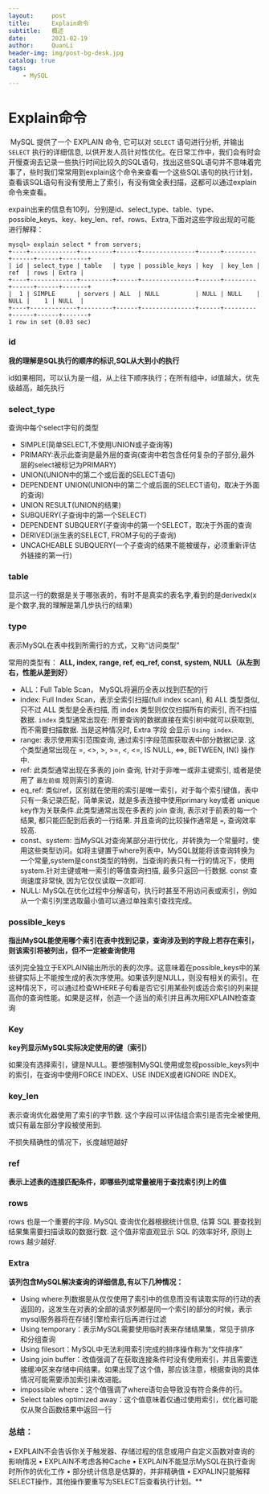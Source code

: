 ```yaml
---
layout:     post
title:      Explain命令
subtitle:   概述
date:       2021-02-19
author:     QuanLi
header-img: img/post-bg-desk.jpg
catalog: true
tags:
    - MySQL
---
```


### 

# Explain命令

​		MySQL 提供了一个 EXPLAIN 命令, 它可以对 `SELECT` 语句进行分析, 并输出 `SELECT` 执行的详细信息, 以供开发人员针对性优化。在日常工作中，我们会有时会开慢查询去记录一些执行时间比较久的SQL语句，找出这些SQL语句并不意味着完事了，些时我们常常用到explain这个命令来查看一个这些SQL语句的执行计划，查看该SQL语句有没有使用上了索引，有没有做全表扫描，这都可以通过explain命令来查看。

expain出来的信息有10列，分别是id、select_type、table、type、possible_keys、key、key_len、ref、rows、Extra,下面对这些字段出现的可能进行解释：

~~~ mysql
mysql> explain select * from servers;
+----+-------------+---------+------+---------------+------+---------+------+------+-------+
| id | select_type | table   | type | possible_keys | key  | key_len | ref  | rows | Extra |
+----+-------------+---------+------+---------------+------+---------+------+------+-------+
|  1 | SIMPLE      | servers | ALL  | NULL          | NULL | NULL    | NULL |    1 | NULL  |
+----+-------------+---------+------+---------------+------+---------+------+------+-------+
1 row in set (0.03 sec)
~~~



### id

 **我的理解是SQL执行的顺序的标识,SQL从大到小的执行**

 id如果相同，可以认为是一组，从上往下顺序执行；在所有组中，id值越大，优先级越高，越先执行

### **select_type**

查询中每个select字句的类型

- SIMPLE(简单SELECT,不使用UNION或子查询等)
- PRIMARY:表示此查询是最外层的查询(查询中若包含任何复杂的子部分,最外层的select被标记为PRIMARY)
- UNION(UNION中的第二个或后面的SELECT语句)
- DEPENDENT UNION(UNION中的第二个或后面的SELECT语句，取决于外面的查询)
- UNION RESULT(UNION的结果)
- SUBQUERY(子查询中的第一个SELECT)
- DEPENDENT SUBQUERY(子查询中的第一个SELECT，取决于外面的查询
- DERIVED(派生表的SELECT, FROM子句的子查询)
- UNCACHEABLE SUBQUERY(一个子查询的结果不能被缓存，必须重新评估外链接的第一行)

### **table**

显示这一行的数据是关于哪张表的，有时不是真实的表名字,看到的是derivedx(x是个数字,我的理解是第几步执行的结果)

### **type**

表示MySQL在表中找到所需行的方式，又称“访问类型”

常用的类型有： **ALL, index, range, ref, eq_ref, const, system, NULL（从左到右，性能从差到好）**

- ALL：Full Table Scan， MySQL将遍历全表以找到匹配的行
- index: Full Index Scan，表示全索引扫描(full index scan), 和 ALL 类型类似, 只不过 ALL 类型是全表扫描, 而 index 类型则仅仅扫描所有的索引, 而不扫描数据.
  `index` 类型通常出现在: 所要查询的数据直接在索引树中就可以获取到, 而不需要扫描数据. 当是这种情况时, Extra 字段 会显示 `Using index`.
- range: 表示使用索引范围查询, 通过索引字段范围获取表中部分数据记录. 这个类型通常出现在 =, <>, >, >=, <, <=, IS NULL, <=>, BETWEEN, IN() 操作中.
- ref: 此类型通常出现在多表的 join 查询, 针对于非唯一或非主键索引, 或者是使用了 `最左前缀` 规则索引的查询.
- eq_ref: 类似ref，区别就在使用的索引是唯一索引，对于每个索引键值，表中只有一条记录匹配，简单来说，就是多表连接中使用primary key或者 unique key作为关联条件.此类型通常出现在多表的 join 查询, 表示对于前表的每一个结果, 都只能匹配到后表的一行结果. 并且查询的比较操作通常是 `=`, 查询效率较高. 
- const、system: 当MySQL对查询某部分进行优化，并转换为一个常量时，使用这些类型访问。如将主键置于where列表中，MySQL就能将该查询转换为一个常量,system是const类型的特例，当查询的表只有一行的情况下，使用system.针对主键或唯一索引的等值查询扫描, 最多只返回一行数据. const 查询速度非常快, 因为它仅仅读取一次即可.
- NULL: MySQL在优化过程中分解语句，执行时甚至不用访问表或索引，例如从一个索引列里选取最小值可以通过单独索引查找完成。

### **possible_keys**

**指出MySQL能使用哪个索引在表中找到记录，查询涉及到的字段上若存在索引，则该索引将被列出，但不一定被查询使用**

​	该列完全独立于EXPLAIN输出所示的表的次序。这意味着在possible_keys中的某些键实际上不能按生成的表次序使用。如果该列是NULL，则没有相关的索引。在这种情况下，可以通过检查WHERE子句看是否它引用某些列或适合索引的列来提高你的查询性能。如果是这样，创造一个适当的索引并且再次用EXPLAIN检查查询

### **Key**

**key列显示MySQL实际决定使用的键（索引）**

​	如果没有选择索引，键是NULL。要想强制MySQL使用或忽视possible_keys列中的索引，在查询中使用FORCE INDEX、USE INDEX或者IGNORE INDEX。

### **key_len**

表示查询优化器使用了索引的字节数. 这个字段可以评估组合索引是否完全被使用, 或只有最左部分字段被使用到.

不损失精确性的情况下，长度越短越好

### **ref**

**表示上述表的连接匹配条件，即哪些列或常量被用于查找索引列上的值**

### rows

rows 也是一个重要的字段. MySQL 查询优化器根据统计信息, 估算 SQL 要查找到结果集需要扫描读取的数据行数.
这个值非常直观显示 SQL 的效率好坏, 原则上 rows 越少越好.

### **Extra**

**该列包含MySQL解决查询的详细信息,有以下几种情况：**

- Using where:列数据是从仅仅使用了索引中的信息而没有读取实际的行动的表返回的，这发生在对表的全部的请求列都是同一个索引的部分的时候，表示mysql服务器将在存储引擎检索行后再进行过滤
- Using temporary：表示MySQL需要使用临时表来存储结果集，常见于排序和分组查询
- Using filesort：MySQL中无法利用索引完成的排序操作称为“文件排序”
- Using join buffer：改值强调了在获取连接条件时没有使用索引，并且需要连接缓冲区来存储中间结果。如果出现了这个值，那应该注意，根据查询的具体情况可能需要添加索引来改进能。
- impossible where：这个值强调了where语句会导致没有符合条件的行。
- Select tables optimized away：这个值意味着仅通过使用索引，优化器可能仅从聚合函数结果中返回一行

### **总结：**

• EXPLAIN不会告诉你关于触发器、存储过程的信息或用户自定义函数对查询的影响情况
• EXPLAIN不考虑各种Cache
• EXPLAIN不能显示MySQL在执行查询时所作的优化工作
• 部分统计信息是估算的，并非精确值
• EXPALIN只能解释SELECT操作，其他操作要重写为SELECT后查看执行计划。**

